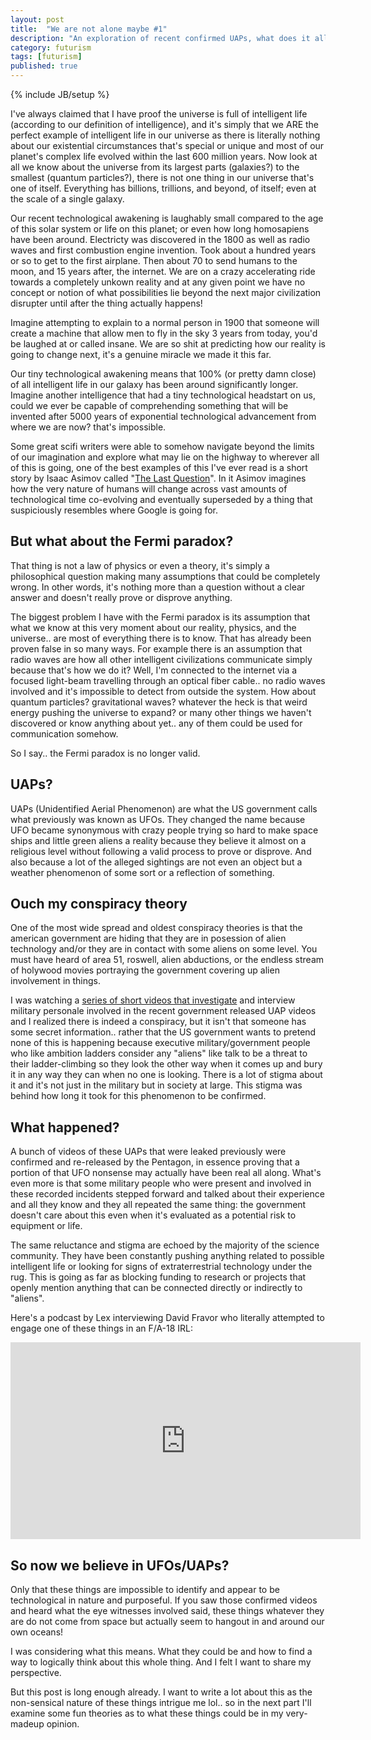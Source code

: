 ```yaml
---
layout: post
title:  "We are not alone maybe #1"
description: "An exploration of recent confirmed UAPs, what does it all mean?"
category: futurism
tags: [futurism]
published: true
---
```


{% include JB/setup %}

I've always claimed that I have proof the universe is full of intelligent life (according to our definition of intelligence), and it's simply that we ARE the perfect example of intelligent life in our universe as there is literally nothing about our existential circumstances that's special or unique and most of our planet's complex life evolved within the last 600 million years. Now look at all we know about the universe from its largest parts (galaxies?) to the smallest (quantum particles?), there is not one thing in our universe that's one of itself. Everything has billions, trillions, and beyond, of itself; even at the scale of a single galaxy.

Our recent technological awakening is laughably small compared to the age of this solar system or life on this planet; or even how long homosapiens have been around. Electricty was discovered in the 1800 as well as radio waves and first combustion engine invention. Took about a hundred years or so to get to the first airplane. Then about 70 to send humans to the moon,  and 15 years after, the internet. We are on a crazy accelerating ride towards a completely unkown reality and at any given point we have no concept or notion of what possibilities lie beyond the next major civilization disrupter until after the thing actually happens!

Imagine attempting to explain to a normal person in 1900 that someone will create a machine that allow men to fly in the sky 3 years from today, you'd be laughed at or called insane. We are so shit at predicting how our reality is going to change next, it's a genuine miracle we made it this far.

Our tiny technological awakening means that 100% (or pretty damn close) of all intelligent life in our galaxy has been around significantly longer. Imagine another intelligence that had a tiny technological headstart on us, could we ever be capable of comprehending something that will be invented after 5000 years of exponential technological advancement from where we are now? that's impossible.

Some great scifi writers were able to somehow navigate beyond the limits of our imagination and explore what may lie on the highway to wherever all of this is going, one of the best examples of this I've ever read is a short story by Isaac Asimov called "[The Last Question](https://imgur.com/gallery/9KWrH)". In it Asimov imagines how the very nature of humans will change across vast amounts of technological time co-evolving and eventually superseded by a thing that suspiciously resembles where Google is going for.


## But what about the Fermi paradox?

That thing is not a law of physics or even a theory, it's simply a philosophical question making many assumptions that could be completely wrong. In other words, it's nothing more than a question without a clear answer and doesn't really prove or disprove anything.

The biggest problem I have with the Fermi paradox is its assumption that what we know at this very moment about our reality, physics, and the universe.. are most of everything there is to know. That has already been proven false in so many ways. For example there is an assumption that radio waves are how all other intelligent civilizations communicate simply because that's how we do it? Well, I'm connected to the internet via a focused light-beam travelling through an optical fiber cable.. no radio waves involved and it's impossible to detect from outside the system. How about quantum particles? gravitational waves? whatever the heck is that weird energy pushing the universe to expand? or many other things we haven't discovered or know anything about yet.. any of them could be used for communication somehow.

So I say.. the Fermi paradox is no longer valid.


## UAPs?

UAPs (Unidentified Aerial Phenomenon) are what the US government calls what previously was known as UFOs. They changed the name because UFO became synonymous with crazy people trying so hard to make space ships and little green aliens a reality because they believe it almost on a religious level without following a valid process to prove or disprove. And also because a lot of the alleged sightings are not even an object but a weather phenomenon of some sort or a reflection of something.


## Ouch my conspiracy theory

One of the most wide spread and oldest conspiracy theories is that the american government are hiding that they are in posession of alien technology and/or they are in contact with some aliens on some level. You must have heard of area 51, roswell, alien abductions, or the endless stream of holywood movies portraying the government covering up alien involvement in things.

I was watching a [series of short videos that investigate](www.youtube.com/watch?v=g89Zzz8a4E8&list=PLob1mZcVWOaiRpBuQDWKzNuBKBjNjajsT) and interview military personale involved in the recent government released UAP videos and I realized there is indeed a conspiracy, but it isn't that someone has some secret information.. rather that the US government wants to pretend none of this is happening because executive military/government people who like ambition ladders consider any "aliens" like talk to be a threat to their ladder-climbing so they look the other way when it comes up and bury it in any way they can when no one is looking. There is a lot of stigma about it and it's not just in the military but in society at large. This stigma was behind how long it took for this phenomenon to be confirmed.


## What happened?

A bunch of videos of these UAPs that were leaked previously were confirmed and re-released by the Pentagon, in essence proving that a portion of that UFO nonsense may actually have been real all along. What's even more is that some military people who were present and involved in these recorded incidents stepped forward and talked about their experience and all they know and they all repeated the same thing: the government doesn't care about this even when it's evaluated as a potential risk to equipment or life.

The same reluctance and stigma are echoed by the majority of the science community. They have been constantly pushing anything related to possible intelligent life or looking for signs of extraterrestrial technology under the rug. This is going as far as blocking funding to research or projects that openly mention anything that can be connected directly or indirectly to "aliens".

Here's a podcast by Lex interviewing David Fravor who literally attempted to engage one of these things in an F/A-18 IRL:

<iframe width="560" height="315" src="https://www.youtube.com/embed/aB8zcAttP1E" title="YouTube video player" frameborder="0" allow="accelerometer; autoplay; clipboard-write; encrypted-media; gyroscope; picture-in-picture" allowfullscreen></iframe>


## So now we believe in UFOs/UAPs?

Only that these things are impossible to identify and appear to be technological in nature and purposeful. If you saw those confirmed videos and heard what the eye witnesses involved said, these things whatever they are do not come from space but actually seem to hangout in and around our own oceans!

I was considering what this means. What they could be and how to find a way to logically think about this whole thing. And I felt I want to share my perspective.

But this post is long enough already. I want to write a lot about this as the non-sensical nature of these things intrigue me lol.. so in the next part I'll examine some fun theories as to what these things could be in my very-madeup opinion.
